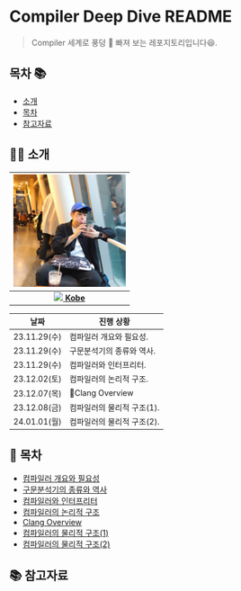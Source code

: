 # Compiler Deep Dive README

> Compiler 세계로 풍덩 🤿 빠져 보는 레포지토리입니다😆.</br>

## 목차 📚

- [소개](#-소개)
- [목차](#목차)
- [참고자료](#-참고자료)

## 🧑‍💻 소개
| <img src="https://github.com/devKobe24/BranchTest/blob/main/IMG_5424.JPG?raw=true" width="200" height="200"/> |
| :-: |
| [<img src="https://hackmd.io/_uploads/SJEQuLsEh.png" width="20"/> **Kobe**](https://github.com/devKobe24) |


| 날짜 | 진행 상황 | 
| -------- | -------- |
| 23.11.29(수) | 컴파일러 개요와 필요성. |
| 23.11.29(수) | 구문분석기의 종류와 역사. |
| 23.11.29(수) | 컴파일러와 인터프리터. |
| 23.12.02(토) | 컴파일러의 논리적 구조. |
| 23.12.07(목) | Clang Overview |
| 23.12.08(금) | 컴파일러의 물리적 구조(1). |
| 24.01.01(월) | 컴파일러의 물리적 구조(2). |


## 📖 목차
- [컴파일러 개요와 필요성](https://github.com/devKobe24/CompilerDeepDive/blob/main/contents/231129-overview.md)
- [구문분석기의 종류와 역사](https://github.com/devKobe24/CompilerDeepDive/blob/main/contents/231129-syntaxAnalysis.md)
- [컴파일러와 인터프리터](https://github.com/devKobe24/CompilerDeepDive/blob/main/contents/231129-compilerAndInterpreter.md)
- [컴파일러의 논리적 구조](https://github.com/devKobe24/CompilerDeepDive/blob/main/contents/231202-logicalOrganization.md)
- [Clang Overview](https://github.com/devKobe24/CompilerDeepDive/blob/main/contents/231207-Clang-Overview.md)
- [컴파일러의 물리적 구조(1)](https://github.com/devKobe24/CompilerDeepDive/blob/main/contents/231208-compilerPhysicalStructure.md)
- [컴파일러의 물리적 구조(2)](https://github.com/devKobe24/CompilerDeepDive/blob/main/contents/240101-compilerPhysicalStructure-2.md)


## 📚 참고자료


